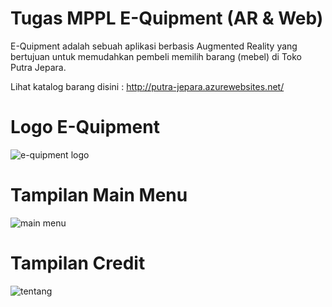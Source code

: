 # Tugas MPPL E-Quipment (AR & Web)
E-Quipment adalah sebuah aplikasi berbasis Augmented Reality yang bertujuan untuk memudahkan pembeli memilih barang (mebel) di Toko Putra Jepara.

Lihat katalog barang disini : http://putra-jepara.azurewebsites.net/

# Logo E-Quipment
![e-quipment logo](https://cloud.githubusercontent.com/assets/19505028/26777648/3b4ba9ee-4a08-11e7-8656-943b20ea267e.png)

# Tampilan Main Menu
![main menu](https://cloud.githubusercontent.com/assets/19505028/26777557/dddb039a-4a07-11e7-9601-266ff638bf03.png)

# Tampilan Credit
![tentang](https://cloud.githubusercontent.com/assets/19505028/26777624/24e097d2-4a08-11e7-8204-0cbc016a8fe9.png)


